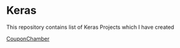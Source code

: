 # Keras
This repository contains list of Keras Projects which I have created

[CouponChamber](https://couponchamber.blogspot.com/)
